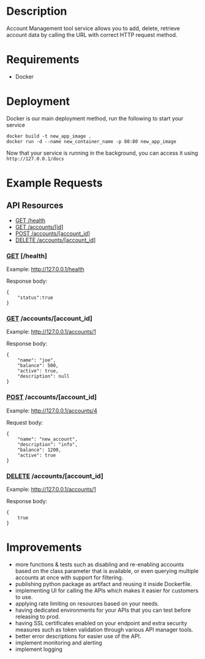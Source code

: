 # Description
Account Management tool service allows you to add, delete, retrieve account data by calling the URL with correct HTTP request method.

# Requirements
- Docker

# Deployment
Docker is our main deployment method, run the following to start your service

```
docker build -t new_app_image .
docker run -d --name new_container_name -p 80:80 new_app_image
```

Now that your service is running in the background, you can access it using `http://127.0.0.1/docs`

# Example Requests

## API Resources

  - [GET /health](#api-health)
  - [GET /accounts/[id]](#api-get-account)
  - [POST /accounts/[account_id]](#api-create-account)
  - [DELETE /accounts/[account_id]](#api-delete-account)

### [GET](#api-health) [/health]

Example: http://127.0.0.1/health

Response body:

    {
        "status":true
    }

### [GET](#api-get-account) /accounts/[account_id]

Example: http://127.0.0.1/accounts/1

Response body:

    {
        "name": "joe",
        "balance": 500,
        "active": true,
        "description": null
    }

### [POST](#api-create-account) /accounts/[account_id]

Example: http://127.0.0.1/accounts/4

Request body:

    {
        "name": "new_account",
        "description": "info",
        "balance": 1200,
        "active": true
    }

### [DELETE](#api-delete-account) /accounts/[account_id]

Example: http://127.0.0.1/accounts/1

Response body:

    {
        true
    }


# Improvements
- more functions & tests such as disabling and re-enabling accounts based on the class parameter that is available, or even querying multiple accounts at once with support for filtering.
- publishing python package as artifact and reusing it inside Dockerfile.
- implementing UI for calling the APIs which makes it easier for customers to use.
- applying rate limiting on resources based on your needs.
- having dedicated environments for your APIs that you can test before releasing to prod.
- having SSL certificates enabled on your endpoint and extra security measures such as token validation through various API manager tools.
- better error descriptions for easier use of the API.
- implement monitoring and alerting
- implement logging